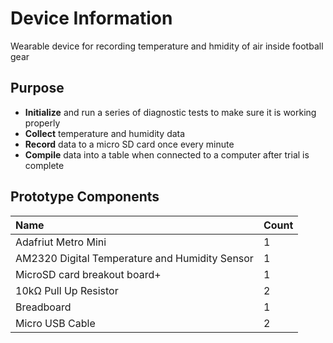 # Device Information
Wearable device for recording temperature and hmidity of air inside football gear

## Purpose
- **Initialize** and run a series of diagnostic tests to make sure it is working properly
- **Collect** temperature and humidity data
- **Record** data to a micro SD card once every minute
- **Compile** data into a table when connected to a computer after trial is complete

## Prototype Components

| Name | Count |
|:-|:-|
| Adafriut Metro Mini                            | 1      |
| AM2320 Digital Temperature and Humidity Sensor | 1      |
| MicroSD card breakout board+                   | 1      |
| 10kΩ Pull Up Resistor                          | 2      |
| Breadboard                                     | 1      |
| Micro USB Cable                                | 2      |  


